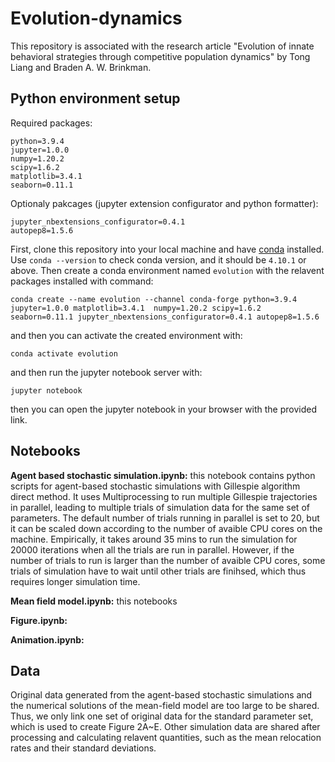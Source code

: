 # Evolution-dynamics
This repository is associated with the research article "Evolution of innate behavioral strategies through competitive population dynamics" by Tong Liang and Braden A. W. Brinkman.

## Python environment setup
Required packages:
```
python=3.9.4
jupyter=1.0.0
numpy=1.20.2
scipy=1.6.2
matplotlib=3.4.1
seaborn=0.11.1
```
Optionaly pakcages (jupyter extension configurator and python formatter):
```
jupyter_nbextensions_configurator=0.4.1
autopep8=1.5.6
```
First, clone this repository into your local machine and have [conda](https://docs.conda.io/en/latest/miniconda.html) installed.
Use `conda --version` to check conda version, and it should be `4.10.1` or above.
Then create a conda environment named `evolution` with the relavent packages installed with command:
```
conda create --name evolution --channel conda-forge python=3.9.4 jupyter=1.0.0 matplotlib=3.4.1  numpy=1.20.2 scipy=1.6.2 seaborn=0.11.1 jupyter_nbextensions_configurator=0.4.1 autopep8=1.5.6 
```
and then you can activate the created environment with:
```
conda activate evolution
```
and then run the jupyter notebook server with:
```
jupyter notebook
```
then you can open the jupyter notebook in your browser with the provided link.

## Notebooks
**Agent based stochastic simulation.ipynb:** this notebook contains python scripts for agent-based stochastic simulations with Gillespie algorithm direct method. It uses Multiprocessing to run multiple Gillespie trajectories in parallel, leading to multiple trials of simulation data for the same set of parameters. The default number of trials running in parallel is set to 20, but it can be scaled down according to the number of avaible CPU cores on the machine. Empirically, it takes around 35 mins to run the simulation for 20000 iterations when all the trials are run in parallel. However, if the number of trials to run is larger than the number of avaible CPU cores, some trials of simulation have to wait until other trials are finihsed, which thus requires longer simulation time.

**Mean field model.ipynb:** this notebooks 

**Figure.ipynb:**

**Animation.ipynb:**

## Data
Original data generated from the agent-based stochastic simulations and the numerical solutions of the mean-field model are too large to be shared. Thus, we only link one set of original data for the standard parameter set, which is used to create Figure 2A~E. Other simulation data are shared after processing and calculating relavent quantities, such as the mean relocation rates and their standard deviations.

